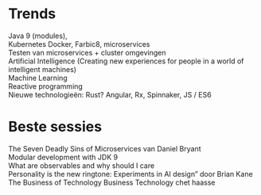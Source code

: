 # Trends
Java 9 (modules),  
 Kubernetes Docker, Farbic8, microservices   
Testen van microservices + cluster omgevingen  
Artificial Intelligence (Creating new experiences for people in a world of intelligent machines)  
Machine Learning  
Reactive programming  
Nieuwe technologieën: Rust? Angular, Rx, Spinnaker, JS / ES6  

# Beste sessies
The Seven Deadly Sins of Microservices van Daniel Bryant  
Modular development with JDK 9  
What are observables and why should I care  
Personality is the new ringtone: Experiments in AI design” door Brian Kane  
The Business of Technology Business Technology chet haasse  
